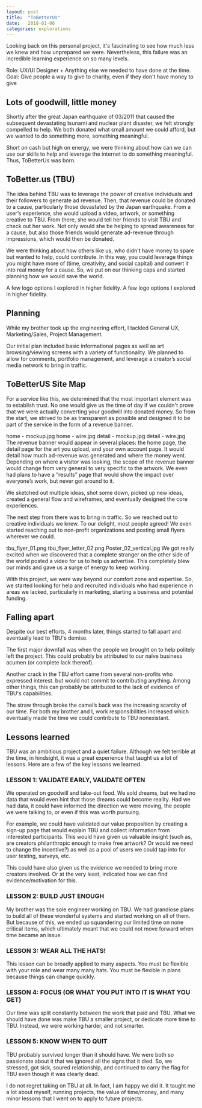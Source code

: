 ```yaml
---
layout: post
title:  "ToBetterUs"
date:   2018-01-06
categories: explorations
---
```


Looking back on this personal project, it's fascinating to see how much less we knew and how unprepared we were. Nevertheless, this failure was an incredible learning experience on so many levels.

Role: UX/UI Designer + Anything else we needed to have done at the time.
Goal: Give people a way to give to charity, even if they don't have money to give

## Lots of goodwill, little money
Shortly after the great Japan earthquake of 03/2011 that caused the subsequent devastating tsunami and nuclear plant disaster, we felt strongly compelled to help. We both donated what small amount we could afford, but we wanted to do something more, something meaningful.

Short on cash but high on energy, we were thinking about how can we can use our skills to help and leverage the internet to do something meaningful. Thus, ToBetterUs was born.

## ToBetter.us (TBU)
The idea behind TBU was to leverage the power of creative individuals and their followers to generate ad revenue. Then, that revenue could be donated to a cause, particularly those devastated by the Japan earthquake. From a user’s experience, she would upload a video, artwork, or something creative to TBU. From there, she would tell her friends to visit TBU and check out her work. Not only would she be helping to spread awareness for a cause, but also those friends would generate ad-revenue through impressions, which would then be donated.

We were thinking about how others like us, who didn't have money to spare but wanted to help, could contribute. In this way, you could leverage things you might have more of (time, creativity, and social capital) and convert it into real money for a cause. So, we put on our thinking caps and started planning how we would save the world.

A few logo options I explored in higher fidelity.
A few logo options I explored in higher fidelity.

## Planning
While my brother took up the engineering effort, I tackled General UX, Marketing/Sales, Project Management.

Our initial plan included basic informational pages as well as art browsing/viewing screens with a variety of functionality. We planned to allow for comments, portfolio management, and leverage a creator’s social media network to bring in traffic.

## ToBetterUS Site Map

For a service like this, we determined that the most important element was to establish trust. No one would give us the time of day if we couldn't prove that we were actually converting your goodwill into donated money. So from the start, we strived to be as transparent as possible and designed it to be part of the service in the form of a revenue banner.

home - mockup.jpg
home - wire.jpg
detail - mockup.jpg
detail - wire.jpg
The revenue banner would appear in several places: the home page, the detail page for the art you upload, and your own account page. It would detail how much ad-revenue was generated and where the money went. Depending on where a visitor was looking, the scope of the revenue banner would change from very general to very specific to the artwork. We even had plans to have a “results” page that would show the impact over everyone’s work, but never got around to it.

We sketched out multiple ideas, shot some down, picked up new ideas, created a general flow and wireframes, and eventually designed the core experiences.

The next step from there was to bring in traffic. So we reached out to creative individuals we knew. To our delight, most people agreed! We even started reaching out to non-profit organizations and posting small flyers wherever we could.

tbu_flyer_01.png
tbu_flyer_letter_02.png
Poster_02_vertical.jpg
We got really excited when we discovered that a complete stranger on the other side of the world posted a video for us to help us advertise. This completely blew our minds and gave us a surge of energy to keep working.

With this project, we were way beyond our comfort zone and expertise. So, we started looking for help and recruited individuals who had experience in areas we lacked, particularly in marketing, starting a business and potential funding.

## Falling apart
Despite our best efforts, 4 months later, things started to fall apart and eventually lead to TBU's demise.

The first major downfall was when the people we brought on to help politely left the project. This could probably be attributed to our naïve business acumen (or complete lack thereof).

Another crack in the TBU effort came from several non-profits who expressed interest. but would not commit to contributing anything. Among other things, this can probably be attributed to the lack of evidence of TBU's capabilities.

The straw through broke the camel’s back was the increasing scarcity of our time. For both my brother and I, work responsibilities increased which eventually made the time we could contribute to TBU nonexistant.

## Lessons learned
TBU was an ambitious project and a quiet failure. Although we felt terrible at the time, in hindsight, it was a great experience that taught us a lot of lessons. Here are a few of the key lessons we learned.

### LESSON 1: VALIDATE EARLY, VALIDATE OFTEN
We operated on goodwill and take-out food. We sold dreams, but we had no data that would even hint that those dreams could become reality. Had we had data, it could have informed the direction we were moving, the people we were talking to, or even if this was worth pursuing.

For example, we could have validated our value proposition by creating a sign-up page that would explain TBU and collect information from interested participants. This would have given us valuable insight (such as, are creators philanthropic enough to make free artwork? Or would we need to change the incentive?) as well as a pool of users we could tap into for user testing, surveys, etc.

This could have also given us the evidence we needed to bring more creators involved. Or at the very least, indicated how we can find evidence/motivation for this.

### LESSON 2: BUILD JUST ENOUGH
My brother was the sole engineer working on TBU. We had grandiose plans to build all of these wonderful systems and started working on all of them. But because of this, we ended up squandering our limited time on none critical items, which ultimately meant that we could not move forward when time became an issue.

### LESSON 3: WEAR ALL THE HATS!
This lesson can be broadly applied to many aspects. You must be flexible with your role and wear many many hats. You must be flexible in plans because things can change quickly.

### LESSON 4: FOCUS (OR WHAT YOU PUT INTO IT IS WHAT YOU GET)
Our time was split constantly between the work that paid and TBU. What we should have done was make TBU a smaller project, or dedicate more time to TBU. Instead, we were working harder, and not smarter.

### LESSON 5: KNOW WHEN TO QUIT
TBU probably survived longer than it should have. We were both so passionate about it that we ignored all the signs that it died. So, we stressed, got sick, soured relationship, and continued to carry the flag for TBU even though it was clearly dead.

I do not regret taking on TBU at all. In fact, I am happy we did it. It taught me a lot about myself, running projects, the value of time/money, and many minor lessons that I went on to apply to future projects.

